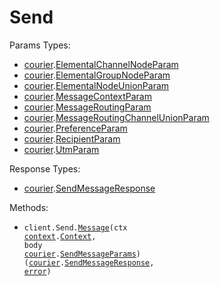 # Send

Params Types:

- <a href="https://pkg.go.dev/github.com/trycourier/courier-go">courier</a>.<a href="https://pkg.go.dev/github.com/trycourier/courier-go#ElementalChannelNodeParam">ElementalChannelNodeParam</a>
- <a href="https://pkg.go.dev/github.com/trycourier/courier-go">courier</a>.<a href="https://pkg.go.dev/github.com/trycourier/courier-go#ElementalGroupNodeParam">ElementalGroupNodeParam</a>
- <a href="https://pkg.go.dev/github.com/trycourier/courier-go">courier</a>.<a href="https://pkg.go.dev/github.com/trycourier/courier-go#ElementalNodeUnionParam">ElementalNodeUnionParam</a>
- <a href="https://pkg.go.dev/github.com/trycourier/courier-go">courier</a>.<a href="https://pkg.go.dev/github.com/trycourier/courier-go#MessageContextParam">MessageContextParam</a>
- <a href="https://pkg.go.dev/github.com/trycourier/courier-go">courier</a>.<a href="https://pkg.go.dev/github.com/trycourier/courier-go#MessageRoutingParam">MessageRoutingParam</a>
- <a href="https://pkg.go.dev/github.com/trycourier/courier-go">courier</a>.<a href="https://pkg.go.dev/github.com/trycourier/courier-go#MessageRoutingChannelUnionParam">MessageRoutingChannelUnionParam</a>
- <a href="https://pkg.go.dev/github.com/trycourier/courier-go">courier</a>.<a href="https://pkg.go.dev/github.com/trycourier/courier-go#PreferenceParam">PreferenceParam</a>
- <a href="https://pkg.go.dev/github.com/trycourier/courier-go">courier</a>.<a href="https://pkg.go.dev/github.com/trycourier/courier-go#RecipientParam">RecipientParam</a>
- <a href="https://pkg.go.dev/github.com/trycourier/courier-go">courier</a>.<a href="https://pkg.go.dev/github.com/trycourier/courier-go#UtmParam">UtmParam</a>

Response Types:

- <a href="https://pkg.go.dev/github.com/trycourier/courier-go">courier</a>.<a href="https://pkg.go.dev/github.com/trycourier/courier-go#SendMessageResponse">SendMessageResponse</a>

Methods:

- <code title="post /send">client.Send.<a href="https://pkg.go.dev/github.com/trycourier/courier-go#SendService.Message">Message</a>(ctx <a href="https://pkg.go.dev/context">context</a>.<a href="https://pkg.go.dev/context#Context">Context</a>, body <a href="https://pkg.go.dev/github.com/trycourier/courier-go">courier</a>.<a href="https://pkg.go.dev/github.com/trycourier/courier-go#SendMessageParams">SendMessageParams</a>) (<a href="https://pkg.go.dev/github.com/trycourier/courier-go">courier</a>.<a href="https://pkg.go.dev/github.com/trycourier/courier-go#SendMessageResponse">SendMessageResponse</a>, <a href="https://pkg.go.dev/builtin#error">error</a>)</code>

